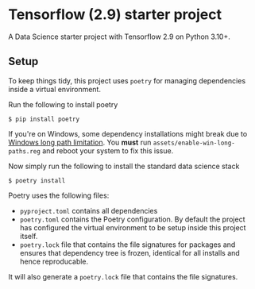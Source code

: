 # Tensorflow (2.9) starter project

A Data Science starter project with Tensorflow 2.9 on Python 3.10+.

## Setup

To keep things tidy, this project uses `poetry` for managing dependencies inside a virtual environment.

Run the following to install poetry

    $ pip install poetry

If you're on Windows, some dependency installations might break due to [Windows long path limitation](https://pip.pypa.io/warnings/enable-long-paths). You **must** run `assets/enable-win-long-paths.reg` and reboot your system to fix this issue.

Now simply run the following to install the standard data science stack

    $ poetry install

Poetry uses the following files:
* `pyproject.toml` contains all dependencies
* `poetry.toml` contains the Poetry configuration. By default the project has configured the virtual environment to be setup inside this project itself.
* `poetry.lock` file that contains the file signatures for packages and ensures that dependency tree is frozen, identical for all installs and hence reproducable.

It will also generate a `poetry.lock` file that contains the file signatures.

